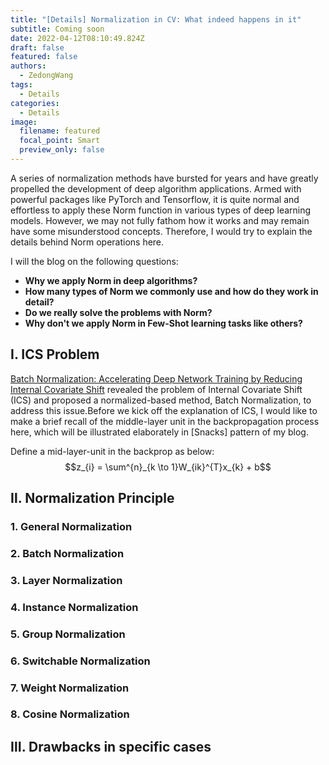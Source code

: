 ```yaml
---
title: "[Details] Normalization in CV: What indeed happens in it"
subtitle: Coming soon
date: 2022-04-12T08:10:49.824Z
draft: false
featured: false
authors:
  - ZedongWang
tags:
  - Details
categories:
  - Details
image:
  filename: featured
  focal_point: Smart
  preview_only: false
---
```

A series of normalization methods have bursted for years and have greatly propelled the development of deep algorithm applications. Armed with powerful packages like PyTorch and Tensorflow, it is quite normal and effortless to apply these Norm function in various types of deep learning models. However, we may not fully fathom how it works and may remain have some misunderstood concepts. Therefore, I would try to explain the details behind Norm operations here.

I will the blog on the following questions:

* **Why we apply Norm in deep algorithms?**
* **How many types of Norm we commonly use and how do they work in detail?**
* **Do we really solve the problems with Norm?**
* **Why don't we apply Norm in Few-Shot learning tasks like others?**

## Ⅰ. ICS Problem

[Batch Normalization: Accelerating Deep Network Training by Reducing Internal Covariate Shift](https://arxiv.org/pdf/1502.03167.pdf) revealed the problem of Internal Covariate Shift (ICS) and proposed a normalized-based method, Batch Normalization, to address this issue.Before we kick off the explanation of ICS, I would like to make a brief recall of the middle-layer unit in the backpropagation process here, which will be illustrated elaborately in \[Snacks] pattern of my blog. 

Define a mid-layer-unit in the backprop as below:
$$z_{i} = \sum^{n}_{k \to 1}W_{ik}^{T}x_{k} + b$$



## Ⅱ. Normalization Principle

### 1. General Normalization

### 2. Batch Normalization

### 3. Layer Normalization

### 4. Instance Normalization

### 5. Group Normalization

### 6. Switchable Normalization

### 7. Weight Normalization

### 8. Cosine Normalization

## Ⅲ. Drawbacks in specific cases